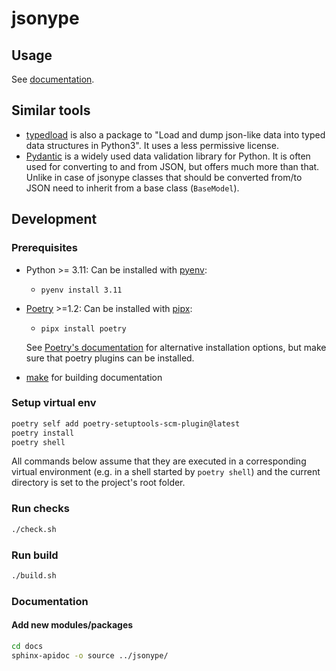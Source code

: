# jsonype

## Usage

See [documentation](https://jsonype.readthedocs.io/v0.3.1/).

## Similar tools

- [typedload](https://github.com/ltworf/typedload) is also a package to 
  "Load and dump json-like data into typed data structures in Python3". It uses 
  a less permissive license.
- [Pydantic](https://docs.pydantic.dev) is a widely used data validation library for Python.
  It is often used for converting to and from JSON, but offers much more than that. Unlike in case of
  jsonype classes that should be converted from/to JSON need to inherit from a base class (`BaseModel`).

## Development

### Prerequisites

- Python >= 3.11:
  Can be installed with [pyenv](https://github.com/pyenv/pyenv):
  - `pyenv install 3.11`
- [Poetry](https://python-poetry.org/) >=1.2: Can be installed with [pipx](https://pipx.pypa.io/):
  - `pipx install poetry`

  See [Poetry's documentation](https://python-poetry.org/docs/#installation)
  for alternative installation options, but make sure that poetry plugins can be installed.
- [make](https://www.gnu.org/software/make/) for building documentation

### Setup virtual env

```bash
poetry self add poetry-setuptools-scm-plugin@latest
poetry install
poetry shell
```

All commands below assume that they are executed in a corresponding
virtual environment (e.g. in a shell started by `poetry shell`) and the
current directory is set to the project's root folder.

### Run checks

```bash
./check.sh
```

### Run build

```bash
./build.sh
```

### Documentation

#### Add new modules/packages

```bash
cd docs
sphinx-apidoc -o source ../jsonype/
```
